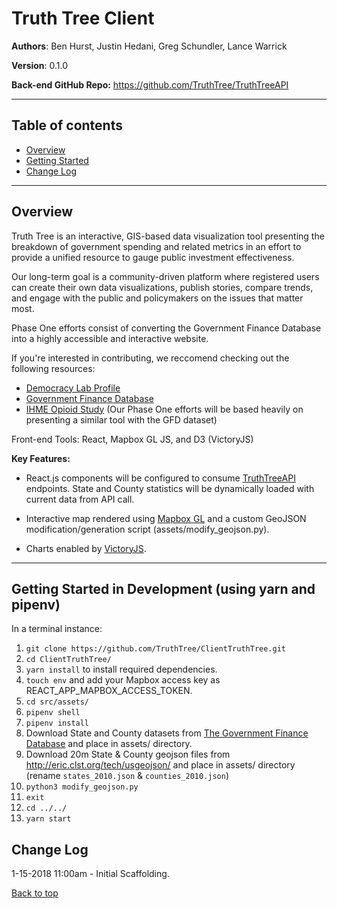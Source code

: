 <a id="top"></a>

# Truth Tree Client

**Authors**: Ben Hurst, Justin Hedani, Greg Schundler, Lance Warrick

**Version**: 0.1.0


**Back-end GitHub Repo:** 
https://github.com/TruthTree/TruthTreeAPI
___

## Table of contents

* [Overview](#overview)
* [Getting Started](#getting-started)
* [Change Log](#change-log)

___

<a id="overview"></a>

## Overview

Truth Tree is an interactive, GIS-based data visualization tool presenting the breakdown of government spending and related metrics in an effort to provide a unified resource to gauge public investment effectiveness.

Our long-term goal is a community-driven platform where registered users can create their own data visualizations, publish stories, compare trends, and engage with the public and policymakers on the issues that matter most.

Phase One efforts consist of converting the Government Finance Database into a highly accessible and interactive website.

If you're interested in contributing, we reccomend checking out the following resources:
- [Democracy Lab Profile](https://www.democracylab.org/index/?section=AboutProject&id=69)
- [Government Finance Database](http://willamette.edu/mba/research-impact/public-datasets/index.html)
- [IHME Opioid Study](https://github.com/benbenbuhben/client_opioid_study) (Our Phase One efforts will be based heavily on presenting a similar tool with the GFD dataset)

Front-end Tools: React, Mapbox GL JS, and D3 (VictoryJS)

**Key Features:**

* React.js components will be configured to consume [TruthTreeAPI](https://github.com/TruthTree/TruthTreeAPI) endpoints. State and County statistics will be dynamically loaded with current data from API call.

* Interactive map rendered using [Mapbox GL](https://www.mapbox.com/mapbox-gl-js/api/) and a custom GeoJSON modification/generation script (assets/modify_geojson.py).

* Charts enabled by [VictoryJS](https://formidable.com/open-source/victory/).

___

<a id="getting-started"></a>

## Getting Started in Development (using yarn and pipenv)

In a terminal instance:

1. ```git clone https://github.com/TruthTree/ClientTruthTree.git```
2. ```cd ClientTruthTree/```
3. ```yarn install``` to install required dependencies.
4. ```touch env``` and add your Mapbox access key as REACT_APP_MAPBOX_ACCESS_TOKEN.
5. ```cd src/assets/```
6. ```pipenv shell```
7. ```pipenv install```
8. Download State and County datasets from [The Government Finance Database](http://willamette.edu/mba/research-impact/public-datasets/index.html) and place in assets/ directory.
9. Download 20m State & County geojson files from http://eric.clst.org/tech/usgeojson/ and place in assets/ directory (rename ```states_2010.json``` & ```counties_2010.json```)
10. ```python3 modify_geojson.py```
11. ```exit```
12. ```cd ../../```
13. ```yarn start```

<a id="change-log"></a> 

## Change Log

1-15-2018 11:00am - Initial Scaffolding.


[Back to top](#top)
